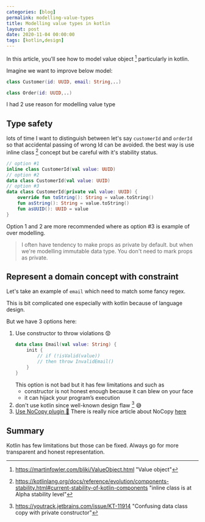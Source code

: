 ```yaml
---
categories: [blog]
permalink: modelling-value-types
title: Modelling value types in kotlin
layout: post
date: 2020-11-04 00:00:00
tags: [kotlin,design]
---
```


In this article, you'll see how to model value object [^1] particularly in kotlin.


Imagine we want to improve below model:
```kotlin
class Customer(id: UUID, email: String,..)

class Order(id: UUID,..)
```
I had 2 use reason for modelling value type
## Type safety
lots of time I want to distinguish between let's say `customerId` and `orderId`
so that accidental passing of wrong Id can be avoided.
the best way is use inline class [^2] concept but be careful
with it's stability status.

```kotlin
// option #1
inline class CustomerId(val value: UUID)
// option #2
data class CustomerId(val value: UUID)
// option #3
data class CustomerId(private val value: UUID) {
    override fun toString(): String = value.toString()
    fun asString(): String = value.toString()
    fun asUUID(): UUID = value
}
```
Option 1 and 2 are more recommended where as option #3 is example of over modelling.
> I often have tendency to make props as private by default. but when we're modelling immutable data type.
You don't need to mark props as private.


## Represent a domain concept with constraint

Let's take an example of `email` which need to match some fancy regex.

This is bit complicated one especially with kotlin because of language design.

But we have 3 options here:

1. Use constructor to throw violations 😟
    ```kotlin
    data class Email(val value: String) {
        init {
            // if (!isValid(value))
            // then throw InvalidEmail()
        }
    }
    ```
    This option is not bad but it has few limitations and such as
    - constructor is not honest enough because it can blew on your face
    - it can hijack your program’s execution
1. don't use kotlin since well-known design flaw [^3] 😅
1. [Use NoCopy plugin 🎯](https://github.com/AhmedMourad0/no-copy#nocopy-compiler-plugin----)
    There is really nice article about NoCopy [here](https://medium.com/swlh/value-based-classes-and-error-handling-in-kotlin-3f14727c0565)

## Summary
Kotlin has few limitations but those can be fixed. Always go for more transparent and honest representation.

[^1]: <https://martinfowler.com/bliki/ValueObject.html> "Value object"
[^2]: <https://kotlinlang.org/docs/reference/evolution/components-stability.html#current-stability-of-kotlin-components> "inline class is at Alpha stability level"
[^3]: <https://youtrack.jetbrains.com/issue/KT-11914> "Confusing data class copy with private constructor"
